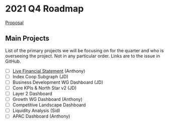 # 2021 Q4 Roadmap

[Proposal](https://gov.indexcoop.com/t/proposal-analytics-working-group-awg-q4-2021/2895)

## Main Projects

List of the primary projects we will be focusing on for the quarter and who is overseeing the project. Not in any particular order. Links are to the issue in GitHub.

* [ ] [Live Financial Statement](https://github.com/IndexCoop/index-coop-analytics/issues/104)  (Anthony)
* [ ] Index Coop Subgraph (JD)
* [ ] Business Development WG Dashboard (JD)
* [ ] Core KPIs & North Star v2 (JD)
* [ ] Layer 2 Dashboard
* [ ] Growth WG Dashboard (Anthony)
* [ ] Competitive Landscape Dashboard
* [ ] Liquidity Analysis (Sid)
* [ ] APAC Dashboard (Anthony)
